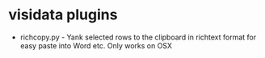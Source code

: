 # visidata plugins
- richcopy.py - Yank selected rows to the clipboard in richtext format for easy paste into Word etc. Only works on OSX
